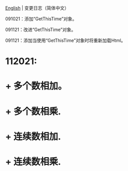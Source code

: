 [English](./ChangeLogs_EN.md) | 变更日志（简体中文）

091021：添加“GetThisTime”对象。

091121：改进“GetThisTime”对象。

091121：添加当使用“GetThisTime”对象时将重新加载Html。

# 112021:
# + 多个数相加。
# + 多个数相乘.
# + 连续数相加.
# + 连续数相乘.
